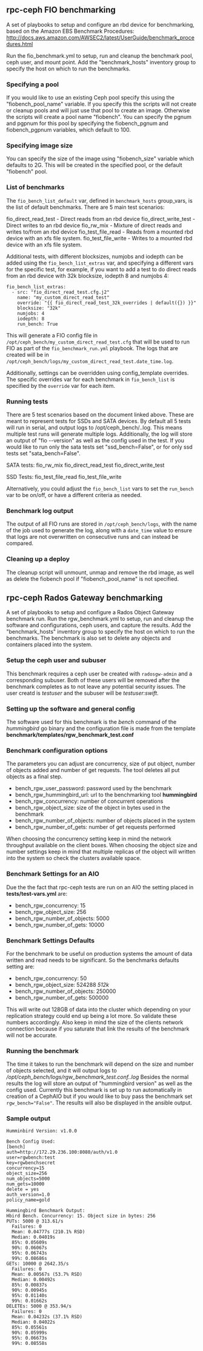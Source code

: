 ## rpc-ceph FIO benchmarking

A set of playbooks to setup and configure an rbd device for
benchmarking, based on the Amazon EBS Benchmark Procedures:
http://docs.aws.amazon.com/AWSEC2/latest/UserGuide/benchmark_procedures.html

Run the fio_benchmark.yml to setup, run and cleanup the benchmark pool,
ceph user, and mount point. Add the "benchmark_hosts" inventory group to specify
the host on which to run the benchmarks.

### Specifying a pool
If you would like to use an existing Ceph pool specify this using the
"fiobench_pool_name" variable. If you specify this the scripts will not create
or cleanup pools and will just use that pool to create an image. Otherwise
the scripts will create a pool name "fiobench". You can specify the pgnum and
pgpnum for this pool by specifying the fiobench_pgnum and fiobench_pgpnum
variables, which default to 100.

### Specifying image size
You can specify the size of the image using "fiobench_size" variable which
defaults to 2G. This will be created in the specified pool, or the default
"fiobench" pool.

### List of benchmarks
The ``fio_bench_list_default`` var, defined in ``benchmark_hosts`` group_vars,
is the list of default benchmarks. There are 5 main test scenarios:

fio_direct_read_test - Direct reads from an rbd device
fio_direct_write_test - Direct writes to an rbd device
fio_rw_mix - Mixture of direct reads and writes to/from an rbd device
fio_test_file_read - Reads from a mounted rbd device with an xfs file system.
fio_test_file_write - Writes to a mounted rbd device with an xfs file system.

Additional tests, with different blocksizes, numjobs and iodepth can be added
using the ``fio_bench_list_extras`` var, and specifying a different vars for the
specific test, for example, if you want to add a test to do direct reads
from an rbd device with 32k blocksize, iodepth 8 and numjobs 4:

```
fio_bench_list_extras:
  - src: "fio_direct_read_test.cfg.j2"
    name: "my_custom_direct_read_test"
    override: "{{ fio_direct_read_test_32k_overrides | default({}) }}"
    blocksize: "32k"
    numjobs: 4
    iodepth: 8
    run_bench: True
```

This will generate a FIO config file in
``/opt/ceph_bench/my_custom_direct_read_test.cfg`` that will be used to run FIO
as part of the ``fio_benchmark_run.yml`` playbook. The logs that are created
will be in ``/opt/ceph_bench/logs/my_custom_direct_read_test.date_time.log``.

Additionally, settings can be overridden using config_template overrides. The
specific overrides var for each benchmark in ``fio_bench_list`` is specified by
the ``override`` var for each item.

### Running tests
There are 5 test scenarios based on the document linked above. These are
meant to represent tests for SSDs and SATA devices. By default all 5 tests will
run in serial, and output logs to /opt/ceph_bench/<test>.<timestamp>.log.
This means multiple test runs will generate multiple logs. Additionally, the log
will store an output of "fio --version" as well as the config used in the test.
If you would like to run only the sata tests set "ssd_bench=False", or for only
ssd tests set "sata_bench=False".

SATA tests:
fio_rw_mix
fio_direct_read_test
fio_direct_write_test

SSD Tests:
fio_test_file_read
fio_test_file_write

Alternatively, you could adjust the ``fio_bench_list`` vars to set the
``run_bench`` var to be on/off, or have a different criteria as needed.

### Benchmark log output
The output of all FIO runs are stored in ``/opt/ceph_bench/logs``, with the name
of the job used to generate the log, along with a ``date_time`` value to ensure
that logs are not overwritten on consecutive runs and can instead be compared.

### Cleaning up a deploy
The cleanup script will unmount, unmap and remove the rbd image, as well as
delete the fiobench pool if "fiobench_pool_name" is not specified.

## rpc-ceph Rados Gateway benchmarking
A set of playbooks to setup and configure a Rados Object Gateway benchmark run.
Run the rgw_benchmark.yml to setup, run and cleanup the software and configurations,
ceph users, and capture the results. Add the "benchmark_hosts" inventory group to specify
the host on which to run the benchmarks.  The benchmark is also set to delete any objects
and containers placed into the system.

### Setup the ceph user and subuser
This benchmark requires a ceph user be created with `radosgw-admin` and a corresponding subuser.
Both of these users will be removed after the benchmark completes as to not leave any potential 
security issues.    The user creatd is *testuser* and the subuser will be *testuser:swift*.

### Setting up the software and general config
The software used for this benchmark is the *bench* command of the *hummingbird* go binary and 
the configuration file is made from the template  **benchmark/templates/rgw_benchmark_test.conf**

### Benchmark configuration options
The parameters you can adjust are concurrency, size of put object, number of objects added 
and number of get requests.  The tool deletes all put objects as a final step.

* bench_rgw_user_password:  password used by the benchmark
* bench_rgw_hummingbird_url: url to the benchmarking tool **hummingbird**
* bench_rgw_concurrency:  number of concurrent operations
* bench_rgw_object_size:   size of the object in bytes used in the benchmark 
* bench_rgw_number_of_objects:  number of objects placed in the system 
* bench_rgw_number_of_gets: number of get requests performed

When choosing the concurrency setting keep in mind the network throughput available on the client boxes. 
When choosing the object size and number settings keep in mind that multiple replicas of the object will 
written into the system so check the clusters available space.   

### Benchmark Settings for an AIO
Due the the fact that rpc-ceph tests are run on an AIO the setting placed in **tests/test-vars.yml** are:
* bench_rgw_concurrency:  15
* bench_rgw_object_size: 256
* bench_rgw_number_of_objects: 5000 
* bench_rgw_number_of_gets: 10000

### Benchmark Settings Defaults
For the benchmark to be useful on production systems the amount of data written and read needs to be significant.
So the benchmarks defaults setting are:
* bench_rgw_concurrency:  50
* bench_rgw_object_size: 524288 *512k*
* bench_rgw_number_of_objects: 250000
* bench_rgw_number_of_gets: 500000

This will write out 128GB of data into the cluster which depending on your replication strategy could end up
being a lot more. So validate these numbers accordingly. Also keep in mind the size of the clients 
network connection because if you saturate that link the results of the benchmark will not be accurate.

### Running the benchmark
The time it takes to run the benchmark will depend on the size and number of objects selected, 
and it will output logs to */opt/ceph_bench/logs/rgw_benchmark_test.conf.<timestamp>.log*
Besides the normal results the log will store an output of "hummingbird version" as well as the config used.
Currently this benchmark is set up to run automatically in creation of a CephAIO but if
you would like to buy pass the benchmark set `rgw_bench="False"`.   The results will also be
displayed in the ansible output.

### Sample output
```
Humminbird Version: v1.0.0

Bench Config Used:
[bench]
auth=http://172.29.236.100:8080/auth/v1.0
user=rgwbench:test
key=rgwbenchsecret
concurrency=15 
object_size=256
num_objects=5000
num_gets=10000
delete = yes
auth_version=1.0
policy_name=gold

Hummingbird Benchmark Output:
Hbird Bench. Concurrency: 15. Object size in bytes: 256
PUTs: 5000 @ 313.61/s
  Failures: 0
  Mean: 0.04777s (210.1% RSD)
  Median: 0.04019s
  85%: 0.05609s
  90%: 0.06067s
  95%: 0.06743s
  99%: 0.08686s
GETs: 10000 @ 2642.35/s
  Failures: 0
  Mean: 0.00567s (53.7% RSD)
  Median: 0.00492s
  85%: 0.00837s
  90%: 0.00945s
  95%: 0.01140s
  99%: 0.01662s
DELETEs: 5000 @ 353.94/s
  Failures: 0
  Mean: 0.04232s (37.1% RSD)
  Median: 0.04022s
  85%: 0.05561s
  90%: 0.05999s
  95%: 0.06673s
  99%: 0.08558s
```
